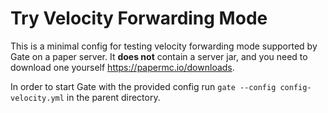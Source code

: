 # Try Velocity Forwarding Mode

This is a minimal config for testing velocity forwarding mode supported by Gate on a paper server.
It **does not** contain a server jar, and you need to download one yourself https://papermc.io/downloads.

In order to start Gate with the provided config run `gate --config config-velocity.yml` in the parent directory.
